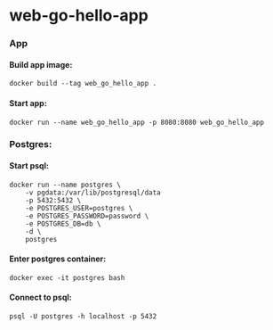 # web-go-hello-app

### App
#### Build app image:
```
docker build --tag web_go_hello_app .
```
#### Start app:
```
docker run --name web_go_hello_app -p 8080:8080 web_go_hello_app
```

### Postgres:
#### Start psql:
```
docker run --name postgres \
	-v pgdata:/var/lib/postgresql/data
	-p 5432:5432 \
	-e POSTGRES_USER=postgres \
	-e POSTGRES_PASSWORD=password \
	-e POSTGRES_DB=db \
	-d \
	postgres
```
#### Enter postgres container:
```
docker exec -it postgres bash
```
#### Connect to psql:
```
psql -U postgres -h localhost -p 5432
```

